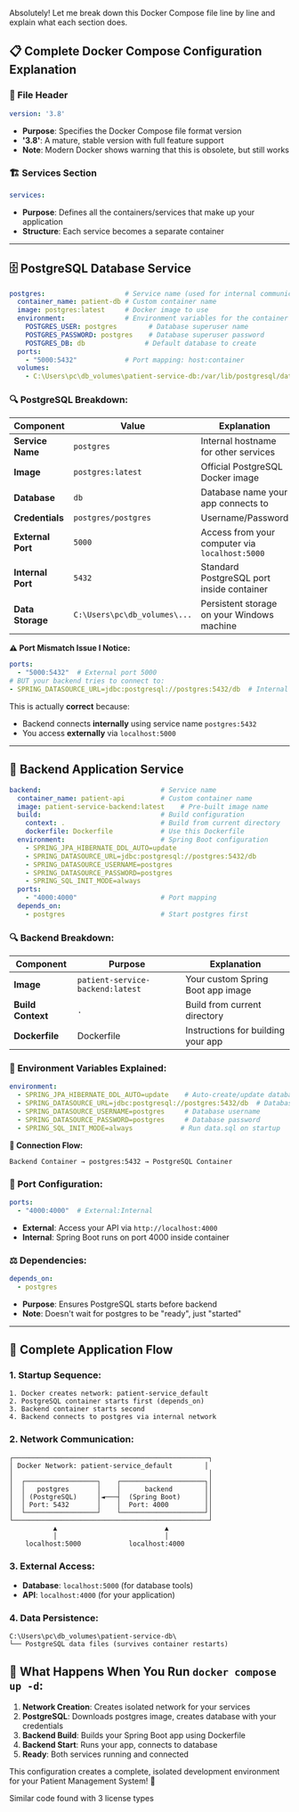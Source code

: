 Absolutely! Let me break down this Docker Compose file line by line and explain what each section does.

## 📋 **Complete Docker Compose Configuration Explanation**

### **🔧 File Header**
```yaml
version: '3.8'
```
- **Purpose**: Specifies the Docker Compose file format version
- **'3.8'**: A mature, stable version with full feature support
- **Note**: Modern Docker shows warning that this is obsolete, but still works

### **🏗️ Services Section**
```yaml
services:
```
- **Purpose**: Defines all the containers/services that make up your application
- **Structure**: Each service becomes a separate container

---

## 🗄️ **PostgreSQL Database Service**

```yaml
postgres:                    # Service name (used for internal communication)
  container_name: patient-db # Custom container name
  image: postgres:latest     # Docker image to use
  environment:               # Environment variables for the container
    POSTGRES_USER: postgres        # Database superuser name
    POSTGRES_PASSWORD: postgres    # Database superuser password
    POSTGRES_DB: db               # Default database to create
  ports:
    - "5000:5432"            # Port mapping: host:container
  volumes:
    - C:\Users\pc\db_volumes\patient-service-db:/var/lib/postgresql/data
```

### **🔍 PostgreSQL Breakdown:**

| Component | Value | Explanation |
|-----------|-------|-------------|
| **Service Name** | `postgres` | Internal hostname for other services |
| **Image** | `postgres:latest` | Official PostgreSQL Docker image |
| **Database** | `db` | Database name your app connects to |
| **Credentials** | `postgres/postgres` | Username/Password |
| **External Port** | `5000` | Access from your computer via `localhost:5000` |
| **Internal Port** | `5432` | Standard PostgreSQL port inside container |
| **Data Storage** | `C:\Users\pc\db_volumes\...` | Persistent storage on your Windows machine |

**⚠️ Port Mismatch Issue I Notice:**
```yaml
ports:
  - "5000:5432"  # External port 5000
# BUT your backend tries to connect to:
- SPRING_DATASOURCE_URL=jdbc:postgresql://postgres:5432/db  # Internal port 5432 ✅
```
This is actually **correct** because:
- Backend connects **internally** using service name `postgres:5432`
- You access **externally** via `localhost:5000`

---

## 🚀 **Backend Application Service**

```yaml
backend:                              # Service name
  container_name: patient-api         # Custom container name
  image: patient-service-backend:latest    # Pre-built image name
  build:                              # Build configuration
    context: .                        # Build from current directory
    dockerfile: Dockerfile            # Use this Dockerfile
  environment:                        # Spring Boot configuration
    - SPRING_JPA_HIBERNATE_DDL_AUTO=update
    - SPRING_DATASOURCE_URL=jdbc:postgresql://postgres:5432/db
    - SPRING_DATASOURCE_USERNAME=postgres
    - SPRING_DATASOURCE_PASSWORD=postgres
    - SPRING_SQL_INIT_MODE=always
  ports:
    - "4000:4000"                     # Port mapping
  depends_on:
    - postgres                        # Start postgres first
```

### **🔍 Backend Breakdown:**

| Component | Purpose | Explanation |
|-----------|---------|-------------|
| **Image** | `patient-service-backend:latest` | Your custom Spring Boot app image |
| **Build Context** | `.` | Build from current directory |
| **Dockerfile** | Dockerfile | Instructions for building your app |

### **🌿 Environment Variables Explained:**

```yaml
environment:
  - SPRING_JPA_HIBERNATE_DDL_AUTO=update    # Auto-create/update database tables
  - SPRING_DATASOURCE_URL=jdbc:postgresql://postgres:5432/db  # Database connection
  - SPRING_DATASOURCE_USERNAME=postgres     # Database username
  - SPRING_DATASOURCE_PASSWORD=postgres     # Database password
  - SPRING_SQL_INIT_MODE=always            # Run data.sql on startup
```

**🔗 Connection Flow:**
```
Backend Container → postgres:5432 → PostgreSQL Container
```

### **📡 Port Configuration:**
```yaml
ports:
  - "4000:4000"  # External:Internal
```
- **External**: Access your API via `http://localhost:4000`
- **Internal**: Spring Boot runs on port 4000 inside container

### **⚖️ Dependencies:**
```yaml
depends_on:
  - postgres
```
- **Purpose**: Ensures PostgreSQL starts before backend
- **Note**: Doesn't wait for postgres to be "ready", just "started"

---

## 🔄 **Complete Application Flow**

### **1. Startup Sequence:**
```
1. Docker creates network: patient-service_default
2. PostgreSQL container starts first (depends_on)
3. Backend container starts second
4. Backend connects to postgres via internal network
```

### **2. Network Communication:**
```
┌─────────────────────────────────────────────────┐
│ Docker Network: patient-service_default        │
│                                                 │
│  ┌──────────────────┐    ┌─────────────────────┐│
│  │   postgres       │    │      backend        ││
│  │ (PostgreSQL)     │◄───┤  (Spring Boot)      ││
│  │ Port: 5432       │    │  Port: 4000         ││
│  └──────────────────┘    └─────────────────────┘│
└─────────────────────────────────────────────────┘
           ▲                           ▲
           │                           │
    localhost:5000            localhost:4000
```

### **3. External Access:**
- **Database**: `localhost:5000` (for database tools)
- **API**: `localhost:4000` (for your application)

### **4. Data Persistence:**
```
C:\Users\pc\db_volumes\patient-service-db\
└── PostgreSQL data files (survives container restarts)
```

## 🎯 **What Happens When You Run `docker compose up -d`:**

1. **Network Creation**: Creates isolated network for your services
2. **PostgreSQL**: Downloads postgres image, creates database with your credentials
3. **Backend Build**: Builds your Spring Boot app using Dockerfile
4. **Backend Start**: Runs your app, connects to database
5. **Ready**: Both services running and connected

This configuration creates a complete, isolated development environment for your Patient Management System! 🏥

Similar code found with 3 license types